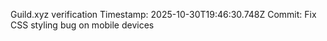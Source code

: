 Guild.xyz verification
Timestamp: 2025-10-30T19:46:30.748Z
Commit: Fix CSS styling bug on mobile devices